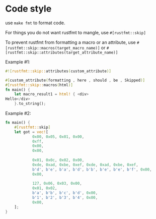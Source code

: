 # Code style

use `make fmt` to format code.

For things you do not want rustfmt to mangle, use `#[rustfmt::skip]`

To prevent rustfmt from formatting a macro or an attribute, use `#[rustfmt::skip::macros(target_macro_name)]` or `#[rustfmt::skip::attributes(target_attribute_name)]`

Example #1:

```rust
#![rustfmt::skip::attributes(custom_attribute)]

#[custom_attribute(formatting , here , should , be , Skipped)]
#[rustfmt::skip::macros(html)]
fn main() {
    let macro_result1 = html! { <div>
Hello</div>
    }.to_string();
```

Example #2:

```rust
fn main() {
    #[rustfmt::skip] 
    let got = vec![
            0x00, 0x05, 0x01, 0x00,
            0xff,
            0x00,
            0x00,
    
            0x01, 0x0c, 0x02, 0x00,
            0xde, 0xad, 0xbe, 0xef, 0xde, 0xad, 0xbe, 0xef,
            b'd', b'e', b'a', b'd', b'b', b'e', b'e', b'f', 0x00,
            0x00,
    
            127, 0x06, 0x03, 0x00,
            0x01, 0x02,
            b'a', b'b', b'c', b'd', 0x00,
            b'1', b'2', b'3', b'4', 0x00,
            0x00,
    ];
}
```